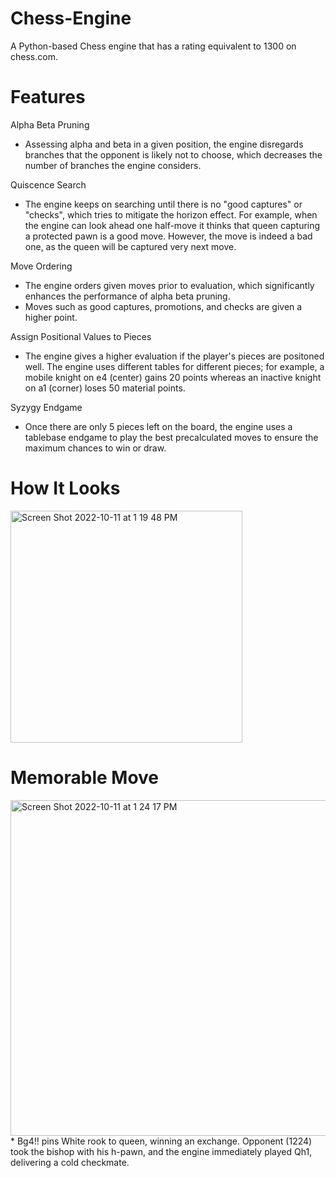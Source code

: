 # Chess-Engine
A Python-based Chess engine that has a rating equivalent to 1300 on chess.com.

# Features
Alpha Beta Pruning
* Assessing alpha and beta in a given position, the engine disregards branches that the opponent is likely not to choose, which decreases the number of branches the engine considers.

Quiscence Search
* The engine keeps on searching until there is no "good captures" or "checks", which tries to mitigate the horizon effect. For example, when the engine can look ahead one half-move it thinks that queen capturing a protected pawn is a good move. However, the move is indeed a bad one, as the queen will be captured very next move. 

Move Ordering
* The engine orders given moves prior to evaluation, which significantly enhances the performance of alpha beta pruning.
* Moves such as good captures, promotions, and checks are given a higher point.

Assign Positional Values to Pieces
* The engine gives a higher evaluation if the player's pieces are positoned well. The engine uses different tables for different pieces; for example, a mobile knight on e4 (center) gains 20 points whereas an inactive knight on a1 (corner) loses 50 material points.

Syzygy Endgame
* Once there are only 5 pieces left on the board, the engine uses a tablebase endgame to play the best precalculated moves to ensure the maximum chances to win or draw.

# How It Looks
<img width="371" alt="Screen Shot 2022-10-11 at 1 19 48 PM" src="https://user-images.githubusercontent.com/65887459/195190432-237af847-eb06-470a-b137-998602af5803.png">

# Memorable Move
<img width="537" alt="Screen Shot 2022-10-11 at 1 24 17 PM" src="https://user-images.githubusercontent.com/65887459/195191252-6f27116e-54af-4926-bcd9-2b00b88b821c.png">
* Bg4!! pins White rook to queen, winning an exchange. Opponent (1224) took the bishop with his h-pawn, and the engine immediately played Qh1, delivering a cold checkmate.
